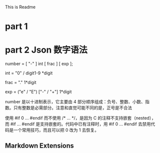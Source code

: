 This is Readme
# part 1 

# part 2 Json 数字语法

number = [ "-" ] int [ frac ] [ exp ];

int = "0" / digit1-9 *digit

frac = "." 1*digit

exp = ("e" / "E") ["-" / "+"] 1*digit


number 是以十进制表示，它主要由 4 部分顺序组成：负号、整数、小数、指数。只有整数是必需部分。注意和直觉可能不同的是，正号是不合法

使用 #if 0 ... #endif 而不使用 /* ... */，是因为 C 的注释不支持嵌套（nested），而 #if ... #endif 是支持嵌套的。代码中已有注释时，用 #if 0 ... #endif 去禁用代码是一个常用技巧，而且可以把 0 改为 1 去恢复。




## Markdown Extensions 
